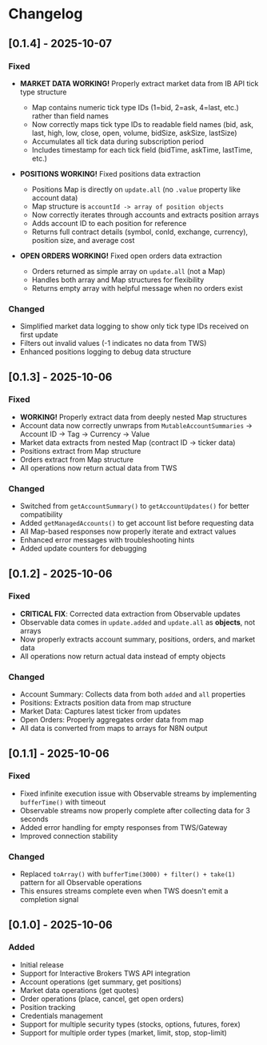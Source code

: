 # Changelog

## [0.1.4] - 2025-10-07

### Fixed
- **MARKET DATA WORKING!** Properly extract market data from IB API tick type structure
  - Map contains numeric tick type IDs (1=bid, 2=ask, 4=last, etc.) rather than field names
  - Now correctly maps tick type IDs to readable field names (bid, ask, last, high, low, close, open, volume, bidSize, askSize, lastSize)
  - Accumulates all tick data during subscription period
  - Includes timestamp for each tick field (bidTime, askTime, lastTime, etc.)

- **POSITIONS WORKING!** Fixed positions data extraction
  - Positions Map is directly on `update.all` (no `.value` property like account data)
  - Map structure is `accountId -> array of position objects`
  - Now correctly iterates through accounts and extracts position arrays
  - Adds account ID to each position for reference
  - Returns full contract details (symbol, conId, exchange, currency), position size, and average cost

- **OPEN ORDERS WORKING!** Fixed open orders data extraction
  - Orders returned as simple array on `update.all` (not a Map)
  - Handles both array and Map structures for flexibility
  - Returns empty array with helpful message when no orders exist

### Changed
- Simplified market data logging to show only tick type IDs received on first update
- Filters out invalid values (-1 indicates no data from TWS)
- Enhanced positions logging to debug data structure

## [0.1.3] - 2025-10-06

### Fixed
- **WORKING!** Properly extract data from deeply nested Map structures
- Account data now correctly unwraps from `MutableAccountSummaries` → Account ID → Tag → Currency → Value
- Market data extracts from nested Map (contract ID → ticker data)
- Positions extract from Map structure
- Orders extract from Map structure
- All operations now return actual data from TWS

### Changed
- Switched from `getAccountSummary()` to `getAccountUpdates()` for better compatibility
- Added `getManagedAccounts()` to get account list before requesting data
- All Map-based responses now properly iterate and extract values
- Enhanced error messages with troubleshooting hints
- Added update counters for debugging

## [0.1.2] - 2025-10-06

### Fixed
- **CRITICAL FIX**: Corrected data extraction from Observable updates
- Observable data comes in `update.added` and `update.all` as **objects**, not arrays
- Now properly extracts account summary, positions, orders, and market data
- All operations now return actual data instead of empty objects

### Changed
- Account Summary: Collects data from both `added` and `all` properties
- Positions: Extracts position data from map structure
- Market Data: Captures latest ticker from updates
- Open Orders: Properly aggregates order data from map
- All data is converted from maps to arrays for N8N output

## [0.1.1] - 2025-10-06

### Fixed
- Fixed infinite execution issue with Observable streams by implementing `bufferTime()` with timeout
- Observable streams now properly complete after collecting data for 3 seconds
- Added error handling for empty responses from TWS/Gateway
- Improved connection stability

### Changed
- Replaced `toArray()` with `bufferTime(3000) + filter() + take(1)` pattern for all Observable operations
- This ensures streams complete even when TWS doesn't emit a completion signal

## [0.1.0] - 2025-10-06

### Added
- Initial release
- Support for Interactive Brokers TWS API integration
- Account operations (get summary, get positions)
- Market data operations (get quotes)
- Order operations (place, cancel, get open orders)
- Position tracking
- Credentials management
- Support for multiple security types (stocks, options, futures, forex)
- Support for multiple order types (market, limit, stop, stop-limit)
